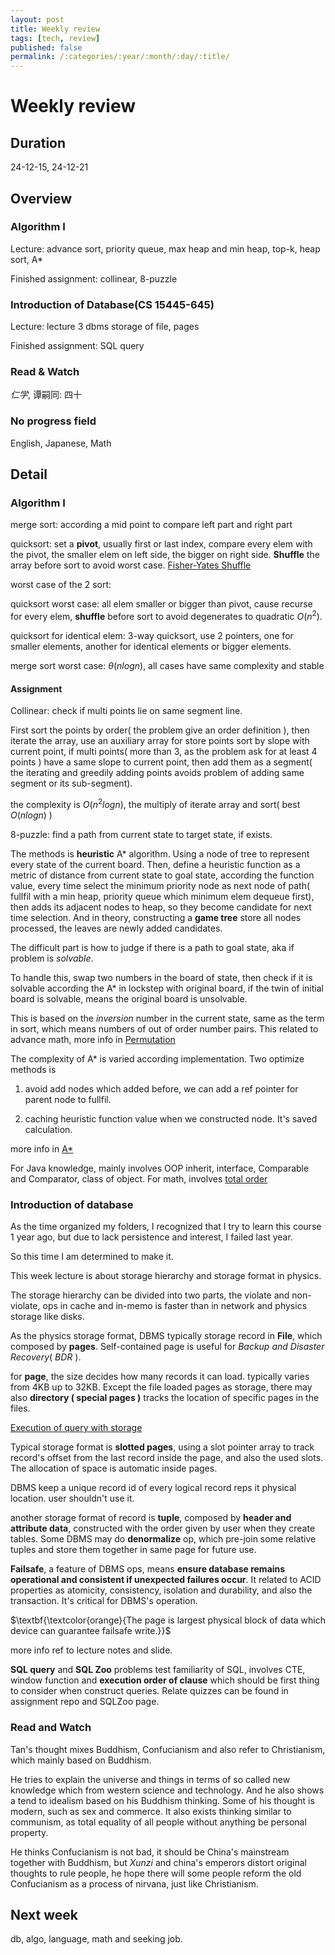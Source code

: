 ```yaml
---
layout: post
title: Weekly review
tags: [tech, review]
published: false
permalink: /:categories/:year/:month/:day/:title/
---
```


# Weekly review

## Duration

24-12-15, 24-12-21

## Overview

### Algorithm I

Lecture: advance sort, priority queue, max heap and min heap, top-k, heap sort, A\*

Finished assignment: collinear, 8-puzzle

### Introduction of Database(CS 15445-645)

Lecture: lecture 3 dbms storage of file, pages

Finished assignment: SQL query

### Read & Watch

_仁学_, 谭嗣同: 四十

### No progress field

English, Japanese, Math

## Detail

### Algorithm I

merge sort: according a mid point to compare left part and right part

quicksort: set a **pivot**, usually first or last index, compare every elem with the pivot, the smaller elem on left side, the bigger on right side. **Shuffle** the array before sort to avoid worst case. [Fisher-Yates Shuffle](https://en.wikipedia.org/wiki/Fisher%E2%80%93Yates_shuffle)

worst case of the 2 sort:

quicksort worst case: all elem smaller or bigger than pivot, cause recurse for every elem, **shuffle** before sort to avoid degenerates to quadratic $O(n^2)$.

quicksort for identical elem: 3-way quicksort, use 2 pointers, one for smaller elements, another for identical elements or bigger elements.

merge sort worst case: $\theta(nlogn)$, all cases have same complexity and stable

#### Assignment

Collinear: check if multi points lie on same segment line.

First sort the points by order( the problem give an order definition ), then iterate the array, use an auxiliary array for store points sort by slope with current point, if multi points( more than 3, as the problem ask for at least 4 points ) have a same slope to current point, then add them as a segment( the iterating and greedily adding points avoids problem of adding same segment or its sub-segment).

the complexity is $O(n^2logn)$, the multiply of iterate array and sort( best $O(nlogn)$ )

8-puzzle: find a path from current state to target state, if exists.

The methods is **heuristic** A\* algorithm.
Using a node of tree to represent every state of the current board.
Then, define a heuristic function as a metric of distance from current state to goal state, according the function value, every time select the minimum priority node as next node of path( fullfil with a min heap, priority queue which minimum elem dequeue first), then adds its adjacent nodes to heap, so they become candidate for next time selection. And in theory, constructing a **game tree** store all nodes processed, the leaves are newly added candidates.

The difficult part is how to judge if there is a path to goal state, aka if problem is _solvable_.

To handle this, swap two numbers in the board of state, then check if it is solvable according the A\* in lockstep with original board, if the twin of initial board is solvable, means the original board is unsolvable.

This is based on the _inversion_ number in the current state, same as the term in sort, which means numbers of out of order number pairs. This related to advance math, more info in [Permutation](https://en.wikipedia.org/wiki/Permutation)

The complexity of A\* is varied according implementation. Two optimize methods is

1. avoid add nodes which added before, we can add a ref pointer for parent node to fullfil.

2. caching heuristic function value when we constructed node. It's saved calculation.

more info in [A\*](https://en.wikipedia.org/wiki/A*_search_algorithm)

For Java knowledge, mainly involves OOP inherit, interface, Comparable and Comparator, class of object. For math, involves [total order](https://en.wikipedia.org/wiki/Total_order)

### Introduction of database

As the time organized my folders, I recognized that I try to learn this course 1 year ago, but due to lack persistence and interest, I failed last year.

So this time I am determined to make it.

This week lecture is about storage hierarchy and storage format in physics.

The storage hierarchy can be divided into two parts, the violate and non-violate, ops in cache and in-memo is faster than in network and physics storage like disks.

As the physics storage format, DBMS typically storage record in **File**, which composed by **pages**. Self-contained page is useful for _Backup and Disaster Recovery_( _BDR_ ).

for **page**, the size decides how many records it can load. typically varies from 4KB up to 32KB. Except the file loaded pages as storage, there may also **directory ( special pages )** tracks the location of specific pages in the files.

[Execution of query with storage](/assets/images/weekly_review_24_12_23_disk-oriented%20dbms%20execution.png)

Typical storage format is **slotted pages**, using a slot pointer array to track record's offset from the last record inside the page, and also the used slots. The allocation of space is automatic inside pages.

DBMS keep a unique record id of every logical record reps it physical location. user shouldn't use it.

another storage format of record is **tuple**, composed by **header and attribute data**, constructed with the order given by user when they create tables. Some DBMS may do **denormalize** op, which pre-join some relative tuples and store them together in same page for future use.

**Failsafe**, a feature of DBMS ops, means **ensure database remains operational and consistent if unexpected failures occur**. It related to ACID properties as atomicity, consistency, isolation and durability, and also the transaction. It's critical for DBMS's operation.

$\textbf{\textcolor{orange}{The page is largest physical block of data which device can guarantee failsafe write.}}$

more info ref to lecture notes and slide.

**SQL query** and **SQL Zoo** problems test familiarity of SQL, involves CTE, window function and **execution order of clause** which should be first thing to consider when construct queries. Relate quizzes can be found in assignment repo and SQLZoo page.

### Read and Watch

Tan's thought mixes Buddhism, Confucianism and also refer to Christianism, which mainly based on Buddhism.

He tries to explain the universe and things in terms of so called new knowledge which from western science and technology. And he also shows a tend to idealism based on his Buddhism thinking. Some of his thought is modern, such as sex and commerce. It also exists thinking similar to communism, as total equality of all people without anything be personal property.

He thinks Confucianism is not bad, it should be China's mainstream together with Buddhism, but _Xunzi_ and china's emperors distort original thoughts to rule people, he hope there will some people reform the old Confucianism as a process of nirvana, just like Christianism.

## Next week

db, algo, language, math and seeking job.
